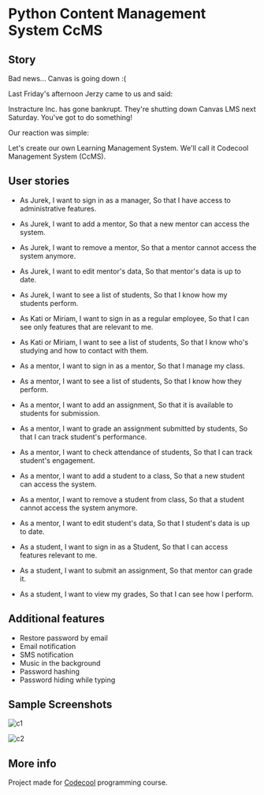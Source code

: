 # Python Content Management System CcMS

## Story

Bad news... Canvas is going down :(

Last Friday's afternoon Jerzy came to us and said:

Instracture Inc. has gone bankrupt. They're shutting down Canvas LMS next Saturday. You've got to do something!

Our reaction was simple:

Let's create our own Learning Management System. We'll call it Codecool Management System (CcMS).

## User stories

* As Jurek, I want to sign in as a manager, So that I have access to administrative features.
* As Jurek, I want to add a mentor, So that a new mentor can access the system.
* As Jurek, I want to remove a mentor, So that a mentor cannot access the system anymore.
* As Jurek, I want to edit mentor's data, So that mentor's data is up to date.
* As Jurek, I want to see a list of students, So that I know how my students perform.

* As Kati or Miriam, I want to sign in as a regular employee, So that I can see only features that are relevant to me.
* As Kati or Miriam, I want to see a list of students, So that I know who's studying and how to contact with them.

* As a mentor, I want to sign in as a mentor, So that I manage my class.
* As a mentor, I want to see a list of students, So that I know how they perform.
* As a mentor, I want to add an assignment, So that it is available to students for submission.
* As a mentor, I want to grade an assignment submitted by students, So that I can track student's performance.
* As a mentor, I want to check attendance of students, So that I can track student's engagement.
* As a mentor, I want to add a student to a class, So that a new student can access the system.
* As a mentor, I want to remove a student from class, So that a student cannot access the system anymore.
* As a mentor, I want to edit student's data, So that I student's data is up to date.

* As a student, I want to sign in as a Student, So that I can access features relevant to me.
* As a student, I want to submit an assignment, So that mentor can grade it.
* As a student, I want to view my grades, So that I can see how I perform.

## Additional features

* Restore password by email
* Email notification
* SMS notification
* Music in the background
* Password hashing
* Password hiding while typing

## Sample Screenshots

![c1](https://raw.github.com/lpelczar/CcMS-Python/master/screenshots/python-cms-main.png)

![c2](https://raw.github.com/lpelczar/CcMS-Python/master/screenshots/python-cms-manager.png)

## More info

Project made for [Codecool](https://codecool.com/) programming course.
